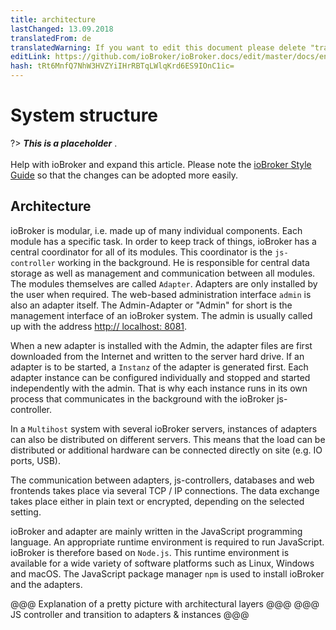 ```yaml
---
title: architecture
lastChanged: 13.09.2018
translatedFrom: de
translatedWarning: If you want to edit this document please delete "translatedFrom" field, elsewise this document will be translated automatically again
editLink: https://github.com/ioBroker/ioBroker.docs/edit/master/docs/en/basics/architecture.md
hash: tRt6MnfQ7NhW3HVZYiIHrRBTqLWlqKrd6ES9IOnC1ic=
---
```

# System structure
?> ***This is a placeholder*** .<br><br> Help with ioBroker and expand this article. Please note the [ioBroker Style Guide](https://www.iobroker.net/#de/documentation/community/styleguidedoc.md) so that the changes can be adopted more easily.

## Architecture
ioBroker is modular, i.e. made up of many individual components. Each module has a specific task. In order to keep track of things, ioBroker has a central coordinator for all of its modules. This coordinator is the `js-controller` working in the background. He is responsible for central data storage as well as management and communication between all modules. The modules themselves are called `Adapter`. Adapters are only installed by the user when required. The web-based administration interface `admin` is also an adapter itself. The Admin-Adapter or "Admin" for short is the management interface of an ioBroker system. The admin is usually called up with the address [http:// localhost: 8081](http://localhost:8081).

When a new adapter is installed with the Admin, the adapter files are first downloaded from the Internet and written to the server hard drive. If an adapter is to be started, a `Instanz` of the adapter is generated first. Each adapter instance can be configured individually and stopped and started independently with the admin. That is why each instance runs in its own process that communicates in the background with the ioBroker js-controller.

In a `Multihost` system with several ioBroker servers, instances of adapters can also be distributed on different servers. This means that the load can be distributed or additional hardware can be connected directly on site (e.g. IO ports, USB).

The communication between adapters, js-controllers, databases and web frontends takes place via several TCP / IP connections. The data exchange takes place either in plain text or encrypted, depending on the selected setting.

ioBroker and adapter are mainly written in the JavaScript programming language. An appropriate runtime environment is required to run JavaScript. ioBroker is therefore based on `Node.js`. This runtime environment is available for a wide variety of software platforms such as Linux, Windows and macOS. The JavaScript package manager `npm` is used to install ioBroker and the adapters.

@@@ Explanation of a pretty picture with architectural layers @@@ @@@ JS controller and transition to adapters & instances @@@